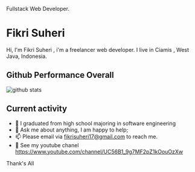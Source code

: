 Fullstack Web Developer.

# Fikri Suheri

Hi, I'm Fikri Suheri , i'm a freelancer web developer. I live in Ciamis , West Java, Indonesia.

## Github Performance Overall

![github stats](https://github-readme-stats.vercel.app/api?username=fikrisuheri&show_icons=true)



## Current activity

- 💼 I graduated from high school majoring in software engineering
- 💬 Ask me about anything, I am happy to help;
- 📫 Please email via fikrisuheri17@gmail.com to reach me.
- 📝 See my youtube chanel https://www.youtube.com/channel/UC56B1_9g7MF2pZ1kOouOzXw

Thank's All
